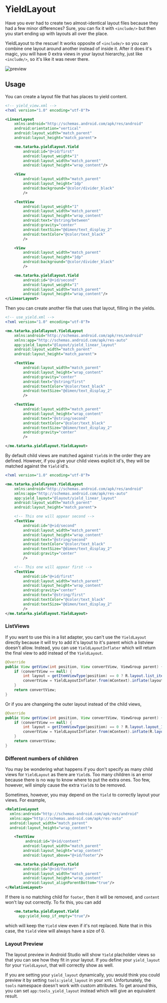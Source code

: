 YieldLayout
============

Have you ever had to create two almost-identical layout files because they had a few minor differences? Sure, you can fix it with `<include/>` but then you start ending up with layouts all over the place.

YieldLayout to the rescue! It works opposite of `<include/>` so you can combine one layout around another instead of inside it. After it does it's magic, you will have 0 extra views in your layout hierarchy, just like `<include/>`, so it's like it was never there.

![preview](https://raw.githubusercontent.com/evant/yield-layout/master/images/preview.png)

## Usage

You can create a layout file that has places to yield content.

```xml
<!-- yield_view.xml -->
<?xml version="1.0" encoding="utf-8"?>

<LinearLayout
    xmlns:android="http://schemas.android.com/apk/res/android"
    android:orientation="vertical"
    android:layout_width="match_parent"
    android:layout_height="match_parent">

    <me.tatarka.yieldlayout.Yield
        android:id="@+id/first"
        android:layout_weight="1"
        android:layout_width="match_parent"
        android:layout_height="wrap_content"/>

    <View
        android:layout_width="match_parent"
        android:layout_height="1dp"
        android:background="@color/divider_black"
        />

    <TextView
        android:layout_weight="1"
        android:layout_width="match_parent"
        android:layout_height="wrap_content"
        android:text="@string/between"
        android:gravity="center"
        android:textSize="@dimen/text_display_2"
        android:textColor="@color/text_black"
        />

    <View
        android:layout_width="match_parent"
        android:layout_height="1dp"
        android:background="@color/divider_black"
        />

    <me.tatarka.yieldlayout.Yield
        android:id="@+id/second"
        android:layout_weight="1"
        android:layout_width="match_parent"
        android:layout_height="wrap_content"/>
</LinearLayout>
```

Then you can create another file that uses that layout, filling in the yields.

```xml
<!-- use_yield.xml -->
<?xml version="1.0" encoding="utf-8"?>

<me.tatarka.yieldlayout.YieldLayout
    xmlns:android="http://schemas.android.com/apk/res/android"
    xmlns:app="http://schemas.android.com/apk/res-auto"
    app:yield_layout="@layout/yield_linear_layout"
    android:layout_width="match_parent"
    android:layout_height="match_parent">

    <TextView
        android:layout_width="match_parent"
        android:layout_height="wrap_content"
        android:gravity="center"
        android:text="@string/first"
        android:textColor="@color/text_black"
        android:textSize="@dimen/text_display_2"
        />

    <TextView
        android:layout_width="match_parent"
        android:layout_height="wrap_content"
        android:text="@string/second"
        android:textColor="@color/text_black"
        android:textSize="@dimen/text_display_2"
        android:gravity="center"
        />

</me.tatarka.yieldlayout.YieldLayout>
```

By default child views are matched against `Yield`s in the order they are defined. However, if you
give your child views explicit id's, they will be matched against the `Yield` id's.

```xml
<?xml version="1.0" encoding="utf-8"?>

<me.tatarka.yieldlayout.YieldLayout
    xmlns:android="http://schemas.android.com/apk/res/android"
    xmlns:app="http://schemas.android.com/apk/res-auto"
    app:yield_layout="@layout/yield_linear_layout"
    android:layout_width="match_parent"
    android:layout_height="match_parent">

    <!-- This one will appear second -->
    <TextView
        android:id="@+id/second"
        android:layout_width="match_parent"
        android:layout_height="wrap_content"
        android:text="@string/second"
        android:textColor="@color/text_black"
        android:textSize="@dimen/text_display_2"
        android:gravity="center"
        />

    <!-- This one will appear first -->
    <TextView
        android:id="@+id/first"
        android:layout_width="match_parent"
        android:layout_height="wrap_content"
        android:gravity="center"
        android:text="@string/first"
        android:textColor="@color/text_black"
        android:textSize="@dimen/text_display_2"
        />
</me.tatarka.yieldlayout.YieldLayout>

```

### ListViews

If you want to use this in a list adapter, you can't use the `YieldLayout` directly because it will try to add it's layout to it's parent which a listview doesn't allow. Instead, you can use `YieldLayoutInflater` which will return the final view to add instead of the `YieldLayout`.

```java
@Override
public View getView(int position, View convertView, ViewGroup parent) {
    if (convertView == null) {
        int layout = getItemViewType(position) == 0 ? R.layout.list_item_1 : R.layout.list_item_2;  
        convertView = YieldLayoutInflater.from(mContext).inflate(layout, parent, false);
    }
    return convertView;
}
```

Or if you are changeing the outer layout instead of the child views,

```java
@Override
public View getView(int position, View convertView, ViewGroup parent) {
    if (convertView == null) {
        int layout = getItemViewType(position) == 0 ? R.layout.layout_1 : R.layout.layout_2;  
        convertView = YieldLayoutInflater.from(mContext).inflate(R.layout.list_item, layout, parent, false);
    }
    return convertView;
}
```

### Different numbers of children

You may be wondering what happens if you don't specify as many child views for `YieldLayout` as there are `Yield`s. Too many children is an error because there is no way to know where to put the extra ones. Too few, however, will simply cause the extra `Yield`s to be removed.

Sometimes, however, you may depend on the `Yield` to correctly layout your views. For example,

```xml
<RelativeLayout
  xmlns:android="http://schemas.android.com/apk/res/android"
  xmlns:app="http://schemas.android.com/apk/res-auto"
  android:layout_width="match_parent"
  android:layout_height="wrap_content">

    <TextView
         android:id="@+id/content"
        android:layout_width="match_parent"
        android:layout_height="wrap_content"
        android:layout_above="@+id/footer"/>

    <me.tatarka.yieldlayout.Yield
        android:id="@+id/footer"
        android:layout_width="match_parent"
        android:layout_height="wrap_content"
        android:layout_alignParentBottom="true"/>
</RelativeLayout>
```

If there is no matching child for `footer`, then it will be removed, and `content` won't lay out correctly. To fix this, you can add

```xml
    <me.tatarka.yieldlayout.Yield
      app:yield_keep_if_empty="true"/>
```

which will keep the `Yield` view even if it's not replaced. Note that in this case, the `Yield` view will always have a size of 0.

### Layout Preview

The layout preview in Android Studio will show `Yield` placholder views so that you can see how they fit in your layout. If you define your `yield_layout` for your `YieldLayout`, that will correctly show as well.

If you are setting your `yield_layout` dynamically, you would think you could preview it by setting `tools:yield_layout` in your xml. Unfortunately, the `tools` namespace doesn't work with custom attributes. To get around this, you can set `app:tools_yield_layout` instead which will give an equivalent result.
